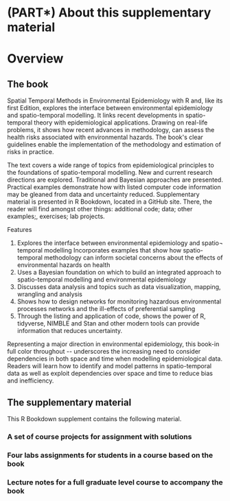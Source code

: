 # (PART\*) About this supplementary material


#   Overview 

##   The book 
 
Spatial Temporal Methods in Environmental Epidemiology with R and, like its first Edition, explores the interface between environmental epidemiology and spatio-temporal modelling. It links recent developments in spatio-temporal theory with epidemiological applications. Drawing on real-life problems, it shows how recent advances in methodology, can assess the health risks associated with environmental hazards. The book's clear guidelines enable the implementation of the methodology and estimation of risks in practice.
 
The text covers a wide range of topics from epidemiological principles to the foundations of spatio-temporal modelling. New and current research directions are explored. Traditional and Bayesian approaches are presented. Practical examples demonstrate how with listed computer code information may be gleaned from data and uncertainty reduced. Supplementary material is presented in R Bookdown, located in a GitHub site. There, the reader will find amongst other things: additional code; data; other examples;, exercises; lab projects. 

Features
1. Explores the interface between environmental epidemiology and spatio¬ temporal modelling
 Incorporates examples that show how spatio-temporal methodology can inform societal concerns about the effects of environmental hazards on health
2. Uses a Bayesian foundation on which to build an integrated approach to spatio-temporal modelling and environmental epidemiology
3. Discusses data analysis and topics such as data visualization, mapping, wrangling and analysis
4. Shows how to design networks for monitoring hazardous environmental processes networks and the ill-effects of preferential sampling
5. Through the listing and application of code, shows the power of R, tidyverse, NIMBLE and Stan and other modern tools can provide information that reduces uncertainty.

Representing a major direction in environmental epidemiology, this book-in full color throughout -- underscores the increasing need to consider dependencies in both space and time when modelling epidemiological data. Readers will learn how to identify and model patterns in spatio-temporal data as well as exploit dependencies over space and time to reduce bias and inefficiency.
 

## The supplementary material 

This R Bookdown supplement contains the following material.

### A set of course projects for assignment with solutions



### Four labs assignments for students in a course based on the book

### Lecture notes for a full graduate level course to accompany the book












